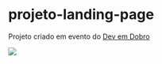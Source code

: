 # projeto-landing-page
 Projeto criado em evento do <a href="https://www.youtube.com/c/DevemDobro">Dev em Dobro</a>

<img src="src/imagens/demo.gif">
